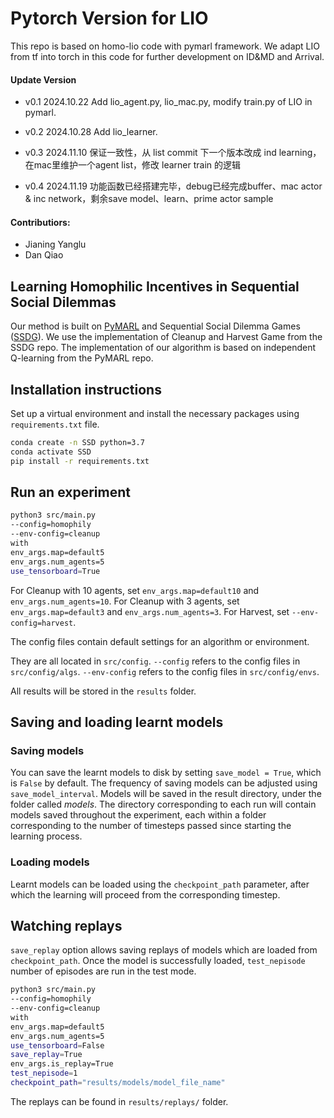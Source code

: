 # Pytorch Version for LIO
This repo is based on homo-lio code with pymarl framework. We adapt LIO from tf into torch in this code for further development on ID&MD and Arrival.

#### Update Version
- v0.1 2024.10.22 Add lio_agent.py, lio_mac.py, modify train.py of LIO in pymarl.

- v0.2 2024.10.28 Add lio_learner. 

- v0.3 2024.11.10 保证一致性，从 list commit 下一个版本改成 ind learning，在mac里维护一个agent list，修改 learner train 的逻辑

- v0.4 2024.11.19 功能函数已经搭建完毕，debug已经完成buffer、mac actor & inc network，剩余save model、learn、prime actor sample


#### Contributiors:
- Jianing Yanglu
- Dan Qiao




## Learning Homophilic Incentives in Sequential Social Dilemmas
Our method is built on [PyMARL](https://github.com/oxwhirl/pymarl) and Sequential Social Dilemma Games ([SSDG](https://github.com/eugenevinitsky/sequential_social_dilemma_games)). We use the implementation of Cleanup and Harvest Game from the SSDG repo. The implementation of our algorithm is based on independent Q-learning from the PyMARL repo.


## Installation instructions

Set up a virtual environment and install the necessary packages using `requirements.txt` file.

```bash
conda create -n SSD python=3.7
conda activate SSD
pip install -r requirements.txt
```

## Run an experiment 

```bash
python3 src/main.py 
--config=homophily 
--env-config=cleanup 
with 
env_args.map=default5
env_args.num_agents=5
use_tensorboard=True 
```

For Cleanup with 10 agents, set `env_args.map=default10` and `env_args.num_agents=10`.
For Cleanup with 3 agents, set `env_args.map=default3` and `env_args.num_agents=3`.
For Harvest, set `--env-config=harvest`.

The config files contain default settings for an algorithm or environment. 

They are all located in `src/config`.
`--config` refers to the config files in `src/config/algs`.
`--env-config` refers to the config files in `src/config/envs`.

All results will be stored in the `results` folder.

## Saving and loading learnt models

### Saving models

You can save the learnt models to disk by setting `save_model = True`, which is `False` by default. The frequency of saving models can be adjusted using `save_model_interval`. Models will be saved in the result directory, under the folder called *models*. The directory corresponding to each run will contain models saved throughout the experiment, each within a folder corresponding to the number of timesteps passed since starting the learning process.

### Loading models

Learnt models can be loaded using the `checkpoint_path` parameter, after which the learning will proceed from the corresponding timestep. 

## Watching replays

`save_replay` option allows saving replays of models which are loaded from `checkpoint_path`. Once the model is successfully loaded, `test_nepisode` number of episodes are run in the test mode. 

```bash
python3 src/main.py 
--config=homophily 
--env-config=cleanup 
with 
env_args.map=default5
env_args.num_agents=5
use_tensorboard=False 
save_replay=True 
env_args.is_replay=True 
test_nepisode=1 
checkpoint_path="results/models/model_file_name"
```

The replays can be found in `results/replays/` folder.
